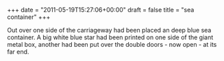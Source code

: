+++
date = "2011-05-19T15:27:06+00:00"
draft = false
title = "sea container"
+++
<p>Out over one side of the carriageway had been placed an deep blue sea container. A big white blue star had been printed on one side of the giant metal box, another had been put over the double doors - now open - at its far end.</p> 
